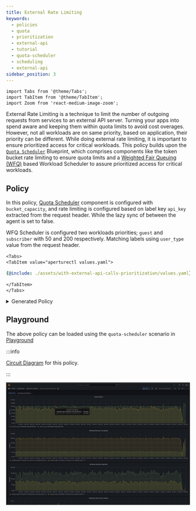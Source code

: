 ```yaml
---
title: External Rate Limiting
keywords:
  - policies
  - quota
  - prioritization
  - external-api
  - tutorial
  - quota-scheduler
  - scheduling
  - external-api
sidebar_position: 3
---
```


```mdx-code-block
import Tabs from '@theme/Tabs';
import TabItem from '@theme/TabItem';
import Zoom from 'react-medium-image-zoom';
```

External Rate Limiting is a technique to limit the number of outgoing requests
from services to an external API server. Turning your apps into spend aware and
keeping them within quota limits to avoid cost overages. However, not all
workloads are on same priority, based on application, their priority can be
different. While doing external rate limiting, it is important to ensure
prioritized access for critical workloads. This policy builds upon the
[`Quota Scheduler`](/reference/policies/bundled-blueprints/policies/quota-scheduler.md)
Blueprint, which comprises components like the token bucket rate limiting to
ensure quota limits and a
[Weighted Fair Queuing (WFQ)](/concepts/flow-control/components/load-scheduler.md#scheduler)
based Workload Scheduler to assure prioritized access for critical workloads.

## Policy

In this policy,
[Quota Scheduler](/reference/policies/bundled-blueprints/policies/quota-scheduler.md#policy-quota-scheduler)
component is configured with `bucket_capacity`, and rate limiting is configured
based on label key `api_key` extracted from the request header. While the lazy
sync of between the agent is set to false.

WFQ Scheduler is configured two workloads priorities; `guest` and `subscriber`
with 50 and 200 respectively. Matching labels using `user_type` value from the
request header.

```mdx-code-block
<Tabs>
<TabItem value="aperturectl values.yaml">
```

```yaml
{@include: ./assets/with-external-api-calls-prioritization/values.yaml}
```

```mdx-code-block
</TabItem>
</Tabs>

```

<details><summary>Generated Policy</summary>
<p>

```yaml
{@include: ./assets/with-external-api-calls-prioritization/policy.yaml}
```

</p>
</details>

## Playground

The above policy can be loaded using the `quota-scheduler` scenario in
[Playground](https://github.com/fluxninja/aperture/blob/main/playground/README.md)

:::info

[Circuit Diagram](./assets/with-external-api-calls-prioritization/graph.mmd.svg)
for this policy.

:::

<Zoom>

![External Rate Limiting With Prioritization ](./assets/with-external-api-calls-prioritization/dashboard.png)

</Zoom>
